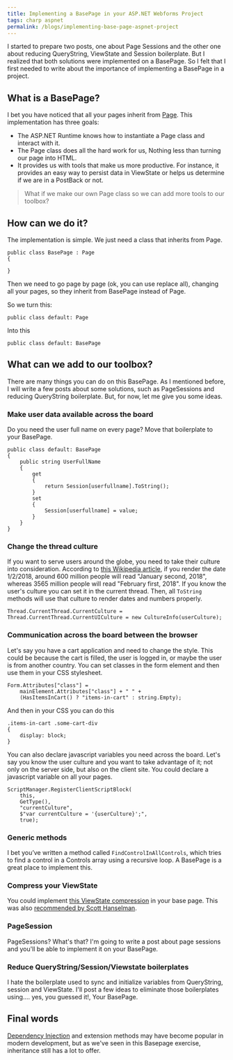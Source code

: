 ```yaml
---
title: Implementing a BasePage in your ASP.NET Webforms Project
tags: charp aspnet
permalink: /blogs/implementing-base-page-aspnet-project
---
```


I started to prepare two posts, one about Page Sessions and the other one about reducing QueryString, ViewState and Session boilerplate. But I realized that both solutions were implemented on a BasePage. So I felt that I first needed to write about the importance of implementing a BasePage in a project.

## What is a BasePage?

I bet you have noticed that all your pages inherit from [Page](https://msdn.microsoft.com/en-us/library/system.web.ui.page%28v=vs.110%29.aspx). This implementation has three goals:

 * The ASP.NET Runtime knows how to instantiate a Page class and interact with it.
 * The Page class does all the hard work for us, Nothing less than turning our page into HTML.
 * It provides us with tools that make us more productive. For instance, it provides an easy way to persist data in ViewState or helps us determine if we are in a PostBack or not.

>What if we make our own Page class so we can add more tools to our toolbox?

## How can we do it?

The implementation is simple. We just need a class that inherits from Page.

```
public class BasePage : Page
{

}
```

Then we need to go page by page (ok, you can use replace all), changing all your pages, so they inherit from BasePage instead of Page.

So we turn this:

```
public class default: Page
```

Into this
```
public class default: BasePage
```

## What can we add to our toolbox?

There are many things you can do on this BasePage. As I mentioned before, I will write a few posts about some solutions, such as PageSessions and reducing QueryString boilerplate. But, for now, let me give you some ideas.

###  Make user data available across the board

Do you need the user full name on every page?
Move that boilerplate to your BasePage.

```
public class default: BasePage
{
    public string UserFullName
    {
        get
        {
            return Session[userfullname].ToString();
        }
        set
        {
            Session[userfullname] = value;
        }
    }
}
```

### Change the thread culture

If you want to serve users around the globe, you need to take their culture into consideration. According to [this Wikipedia article](https://en.wikipedia.org/wiki/Date_format_by_country), if you render the date 1/2/2018, around 600 million people will read "January second, 2018", whereas 3565 million people will read "February first, 2018".
If you know the user's culture you can set it in the current thread. Then, all `ToString` methods will use that culture to render dates and numbers properly.

```
Thread.CurrentThread.CurrentCulture = Thread.CurrentThread.CurrentUICulture = new CultureInfo(userCulture);
```

### Communication across the board between the browser

Let's say you have a cart application and need to change the style. This could be because the cart is filled, the user is logged in, or maybe the user is from another country. You can set classes in the form element and then use them in your CSS stylesheet.

``` 
Form.Attributes["class"] = 
    mainElement.Attributes["class"] + " " +
    (HasItemsInCart() ? "items-in-cart" : string.Empty);
```

And then in your CSS you can do this
```
.items-in-cart .some-cart-div
{
    display: block;
}
```

You can also declare javascript variables you need across the board. Let's say you know the user culture and you want to take advantage of it; not only on the server side, but also on the client site. You could declare a javascript variable on all your pages.

```
ScriptManager.RegisterClientScriptBlock(
    this, 
    GetType(), 
    "currentCulture", 
    $"var currentCulture = '{userCulture}';", 
    true);
```

### Generic methods
I bet you’ve written a method called `FindControlInAllControls`, which tries to find a control in a Controls array using a recursive loop. A BasePage is a great place to implement this.

### Compress your ViewState

You could implement [this ViewState compression](https://www.codeproject.com/Tips/638653/Compress-the-viewstate-Information) in your base page. This was also [recommended by Scott Hanselman](https://www.hanselman.com/blog/ZippingCompressingViewStateInASPNET.aspx).

### PageSession

PageSessions? What's that?
I'm going to write a post about page sessions and you'll be able to implement it on your BasePage.

### Reduce QueryString/Session/Viewstate boilerplates

I hate the boilerplate used to sync and initialize variables from QueryString, session and ViewState. I'll post a few ideas to eliminate those boilerplates using.... yes, you guessed it!, Your BasePage.

## Final words

[Dependency Injection](https://en.wikipedia.org/wiki/Dependency_injection)  and extension methods may have become popular in modern development, but as we've seen in this Basepage exercise, inheritance still has a lot to offer.


